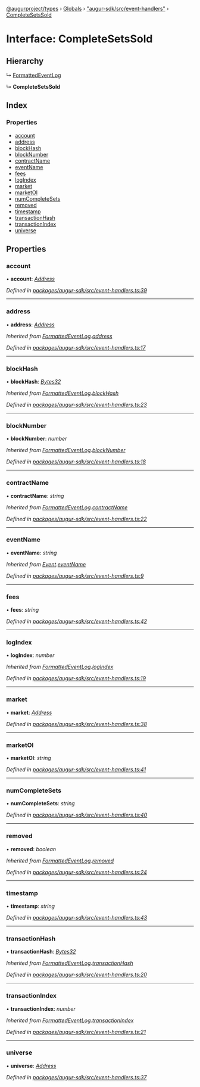 [@augurproject/types](../README.md) › [Globals](../globals.md) › ["augur-sdk/src/event-handlers"](../modules/_augur_sdk_src_event_handlers_.md) › [CompleteSetsSold](_augur_sdk_src_event_handlers_.completesetssold.md)

# Interface: CompleteSetsSold

## Hierarchy

  ↳ [FormattedEventLog](_augur_sdk_src_event_handlers_.formattedeventlog.md)

  ↳ **CompleteSetsSold**

## Index

### Properties

* [account](_augur_sdk_src_event_handlers_.completesetssold.md#account)
* [address](_augur_sdk_src_event_handlers_.completesetssold.md#address)
* [blockHash](_augur_sdk_src_event_handlers_.completesetssold.md#blockhash)
* [blockNumber](_augur_sdk_src_event_handlers_.completesetssold.md#blocknumber)
* [contractName](_augur_sdk_src_event_handlers_.completesetssold.md#contractname)
* [eventName](_augur_sdk_src_event_handlers_.completesetssold.md#eventname)
* [fees](_augur_sdk_src_event_handlers_.completesetssold.md#fees)
* [logIndex](_augur_sdk_src_event_handlers_.completesetssold.md#logindex)
* [market](_augur_sdk_src_event_handlers_.completesetssold.md#market)
* [marketOI](_augur_sdk_src_event_handlers_.completesetssold.md#marketoi)
* [numCompleteSets](_augur_sdk_src_event_handlers_.completesetssold.md#numcompletesets)
* [removed](_augur_sdk_src_event_handlers_.completesetssold.md#removed)
* [timestamp](_augur_sdk_src_event_handlers_.completesetssold.md#timestamp)
* [transactionHash](_augur_sdk_src_event_handlers_.completesetssold.md#transactionhash)
* [transactionIndex](_augur_sdk_src_event_handlers_.completesetssold.md#transactionindex)
* [universe](_augur_sdk_src_event_handlers_.completesetssold.md#universe)

## Properties

###  account

• **account**: *[Address](../modules/_augur_sdk_src_event_handlers_.md#address)*

*Defined in [packages/augur-sdk/src/event-handlers.ts:39](https://github.com/AugurProject/augur/blob/69c4be52bf/packages/augur-sdk/src/event-handlers.ts#L39)*

___

###  address

• **address**: *[Address](../modules/_augur_sdk_src_event_handlers_.md#address)*

*Inherited from [FormattedEventLog](_augur_sdk_src_event_handlers_.formattedeventlog.md).[address](_augur_sdk_src_event_handlers_.formattedeventlog.md#address)*

*Defined in [packages/augur-sdk/src/event-handlers.ts:17](https://github.com/AugurProject/augur/blob/69c4be52bf/packages/augur-sdk/src/event-handlers.ts#L17)*

___

###  blockHash

• **blockHash**: *[Bytes32](../modules/_augur_sdk_src_event_handlers_.md#bytes32)*

*Inherited from [FormattedEventLog](_augur_sdk_src_event_handlers_.formattedeventlog.md).[blockHash](_augur_sdk_src_event_handlers_.formattedeventlog.md#blockhash)*

*Defined in [packages/augur-sdk/src/event-handlers.ts:23](https://github.com/AugurProject/augur/blob/69c4be52bf/packages/augur-sdk/src/event-handlers.ts#L23)*

___

###  blockNumber

• **blockNumber**: *number*

*Inherited from [FormattedEventLog](_augur_sdk_src_event_handlers_.formattedeventlog.md).[blockNumber](_augur_sdk_src_event_handlers_.formattedeventlog.md#blocknumber)*

*Defined in [packages/augur-sdk/src/event-handlers.ts:18](https://github.com/AugurProject/augur/blob/69c4be52bf/packages/augur-sdk/src/event-handlers.ts#L18)*

___

###  contractName

• **contractName**: *string*

*Inherited from [FormattedEventLog](_augur_sdk_src_event_handlers_.formattedeventlog.md).[contractName](_augur_sdk_src_event_handlers_.formattedeventlog.md#contractname)*

*Defined in [packages/augur-sdk/src/event-handlers.ts:22](https://github.com/AugurProject/augur/blob/69c4be52bf/packages/augur-sdk/src/event-handlers.ts#L22)*

___

###  eventName

• **eventName**: *string*

*Inherited from [Event](_augur_sdk_src_event_handlers_.event.md).[eventName](_augur_sdk_src_event_handlers_.event.md#eventname)*

*Defined in [packages/augur-sdk/src/event-handlers.ts:9](https://github.com/AugurProject/augur/blob/69c4be52bf/packages/augur-sdk/src/event-handlers.ts#L9)*

___

###  fees

• **fees**: *string*

*Defined in [packages/augur-sdk/src/event-handlers.ts:42](https://github.com/AugurProject/augur/blob/69c4be52bf/packages/augur-sdk/src/event-handlers.ts#L42)*

___

###  logIndex

• **logIndex**: *number*

*Inherited from [FormattedEventLog](_augur_sdk_src_event_handlers_.formattedeventlog.md).[logIndex](_augur_sdk_src_event_handlers_.formattedeventlog.md#logindex)*

*Defined in [packages/augur-sdk/src/event-handlers.ts:19](https://github.com/AugurProject/augur/blob/69c4be52bf/packages/augur-sdk/src/event-handlers.ts#L19)*

___

###  market

• **market**: *[Address](../modules/_augur_sdk_src_event_handlers_.md#address)*

*Defined in [packages/augur-sdk/src/event-handlers.ts:38](https://github.com/AugurProject/augur/blob/69c4be52bf/packages/augur-sdk/src/event-handlers.ts#L38)*

___

###  marketOI

• **marketOI**: *string*

*Defined in [packages/augur-sdk/src/event-handlers.ts:41](https://github.com/AugurProject/augur/blob/69c4be52bf/packages/augur-sdk/src/event-handlers.ts#L41)*

___

###  numCompleteSets

• **numCompleteSets**: *string*

*Defined in [packages/augur-sdk/src/event-handlers.ts:40](https://github.com/AugurProject/augur/blob/69c4be52bf/packages/augur-sdk/src/event-handlers.ts#L40)*

___

###  removed

• **removed**: *boolean*

*Inherited from [FormattedEventLog](_augur_sdk_src_event_handlers_.formattedeventlog.md).[removed](_augur_sdk_src_event_handlers_.formattedeventlog.md#removed)*

*Defined in [packages/augur-sdk/src/event-handlers.ts:24](https://github.com/AugurProject/augur/blob/69c4be52bf/packages/augur-sdk/src/event-handlers.ts#L24)*

___

###  timestamp

• **timestamp**: *string*

*Defined in [packages/augur-sdk/src/event-handlers.ts:43](https://github.com/AugurProject/augur/blob/69c4be52bf/packages/augur-sdk/src/event-handlers.ts#L43)*

___

###  transactionHash

• **transactionHash**: *[Bytes32](../modules/_augur_sdk_src_event_handlers_.md#bytes32)*

*Inherited from [FormattedEventLog](_augur_sdk_src_event_handlers_.formattedeventlog.md).[transactionHash](_augur_sdk_src_event_handlers_.formattedeventlog.md#transactionhash)*

*Defined in [packages/augur-sdk/src/event-handlers.ts:20](https://github.com/AugurProject/augur/blob/69c4be52bf/packages/augur-sdk/src/event-handlers.ts#L20)*

___

###  transactionIndex

• **transactionIndex**: *number*

*Inherited from [FormattedEventLog](_augur_sdk_src_event_handlers_.formattedeventlog.md).[transactionIndex](_augur_sdk_src_event_handlers_.formattedeventlog.md#transactionindex)*

*Defined in [packages/augur-sdk/src/event-handlers.ts:21](https://github.com/AugurProject/augur/blob/69c4be52bf/packages/augur-sdk/src/event-handlers.ts#L21)*

___

###  universe

• **universe**: *[Address](../modules/_augur_sdk_src_event_handlers_.md#address)*

*Defined in [packages/augur-sdk/src/event-handlers.ts:37](https://github.com/AugurProject/augur/blob/69c4be52bf/packages/augur-sdk/src/event-handlers.ts#L37)*
